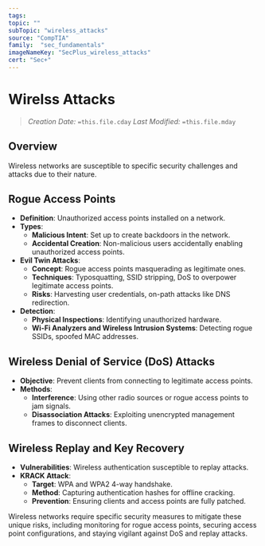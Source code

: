 ```yaml
---
tags:
topic: ""
subTopic: "wireless_attacks"
source: "CompTIA"
family:  "sec_fundamentals"
imageNameKey: "SecPlus_wireless_attacks" 
cert: "Sec+"
---
```

# Wirelss Attacks
> *Creation Date:* `=this.file.cday`
> *Last Modified:* `=this.file.mday`

## Overview
Wireless networks are susceptible to specific security challenges and attacks due to their nature.

## Rogue Access Points
- **Definition**: Unauthorized access points installed on a network.
- **Types**:
  - **Malicious Intent**: Set up to create backdoors in the network.
  - **Accidental Creation**: Non-malicious users accidentally enabling unauthorized access points.
- **Evil Twin Attacks**:
  - **Concept**: Rogue access points masquerading as legitimate ones.
  - **Techniques**: Typosquatting, SSID stripping, DoS to overpower legitimate access points.
  - **Risks**: Harvesting user credentials, on-path attacks like DNS redirection.
- **Detection**:
  - **Physical Inspections**: Identifying unauthorized hardware.
  - **Wi-Fi Analyzers and Wireless Intrusion Systems**: Detecting rogue SSIDs, spoofed MAC addresses.

## Wireless Denial of Service (DoS) Attacks
- **Objective**: Prevent clients from connecting to legitimate access points.
- **Methods**:
  - **Interference**: Using other radio sources or rogue access points to jam signals.
  - **Disassociation Attacks**: Exploiting unencrypted management frames to disconnect clients.

## Wireless Replay and Key Recovery
- **Vulnerabilities**: Wireless authentication susceptible to replay attacks.
- **KRACK Attack**:
  - **Target**: WPA and WPA2 4-way handshake.
  - **Method**: Capturing authentication hashes for offline cracking.
  - **Prevention**: Ensuring clients and access points are fully patched.

Wireless networks require specific security measures to mitigate these unique risks, including monitoring for rogue access points, securing access point configurations, and staying vigilant against DoS and replay attacks.
